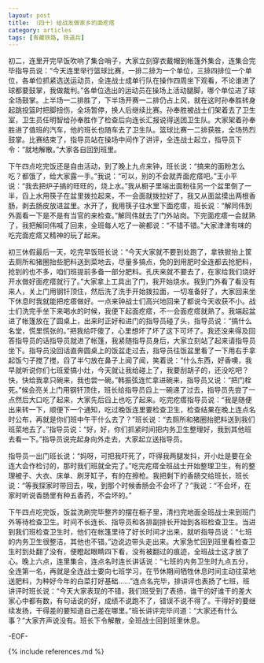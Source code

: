 ```yaml
---
layout: post
title: （四十）给战友做家乡的面疙瘩
category: articles
tags: [青藏铁路, 铁道兵]
---
```


初二，连里开完早饭吹响了集合哨子，大家立刻穿衣戴帽到帐篷外集合，连集合完毕指导员说：“今天连里举行篮球比赛，一排二排为一个单位，三排四排位一个单位，各单位抓紧选送运动员，全连战士成单行队在操作四周坐下观看，不论谁进了球都要鼓掌，我做裁判。”各单位选出的运动员在操场上活动腿脚，哪个单位进了球全场鼓掌。上半场一二排胜了，下半场开赛一二排仍占上风，就在这时孙奉胜转身起跳投篮时把脚扭伤，全场暂停，换人后继续比赛。孙奉胜被战士们架着去了卫生室，卫生员任明智给孙奉胜作了检查后向连长汇报说得送团卫生队。大家架着孙奉胜进了值班的汽车，他的班长也随车去了卫生队。篮球比赛一二排获胜，全场热烈鼓掌。比赛结束了，指导员站在操场中间作了讲评，全连战士起立，指导员下令：“就地解散。”大家各自回到班里。

下午四点吃完饭还是自由活动，到了晚上九点来钟，班长说：“搞来的面粉怎么吃？都饿了，给大家露一手。”我说：“可以，别的不会就弄面疙瘩吧。”王小平说：“我去把炉子搞的旺旺的，烧上水。”我从橱子里端出面粉往另一个盆里倒了一半，舀上水用筷子在盆里拨拉起来，不一会面就拨拉好了，我又从面盆摸出两根香肠，剥去肠皮放进盆里。水开了，我用筷子往水里下面疙瘩，班长说：“解同伟到外面看一下是不是有当官的来检查。”解同伟就去了门外站岗。下完面疙瘩一会就熟了，我把解同伟喊了回来，全班每人吃了一碗都说：“不错不错。”大家津津有味的吃完面疙瘩又精神的玩了起来。

初三休假最后一天，吃完早饭班长说：“今天大家就不要到处跑了，拿铁锨抬上筐去厕所和猪圈抬些肥料送到菜地去，尽量多搞点，免的到用肥时全连都去抢肥料，抢到的也不多，咱们班提前多备一部分肥料。孔庆来就不要去了，在家给我们烧好开水做好面疙瘩就行了。”大家拿上工具出了门，我开始烧水。我到门外看了看没有来人，关上门用钢钎顶住，然后洗了洗手开始拨拉面，一切准备好了，大家回来坐下休息时我就能把疙瘩做好。一点来钟战士们高兴地回来了都说今天收获不小。战士们洗完手坐下来喝水的时候，我便下起面疙瘩，不一会面疙瘩就熟了。我端起盆进了帐篷放在了圆桌上，出来时正好和进门的指导员碰了头，指导员说：“搞什么名堂，慌里慌张的。”把我给吓傻了，心里想坏了坏了这下可坏了。我还没来得及回答指导员的话指导员就进了帐篷，我紧随指导员身后，大家立刻站了起来请指导员坐下。指导员没回话直奔圆桌上的饭盆走过去，指导员往饭盆里看了一下用右手拿起饭勺子搅了搅，舀了半勺放在鼻子上闻了闻，笑着说：“什么东西，好香噢，我早就听说你们七班爱搞小灶，今天就让我给碰上了，我要刮胡子的，还没吃吧？快，快给我拿只碗来，我也尝一碗。”韩振弦连忙拿进碗来，指导员又说：“把门栓死。”候会亮关上门用钢钎顶住，班长给指导员舀上一碗递了过去，指导员先尝了一点然后大口吃了起来，大家先后舀上也吃了起来。吃完疙瘩指导员说：“我是随便出来转一下，顺便下一个通知，吃过晚饭连里要检查卫生，检查结果在晚上连点名时公布，再就是你们班中午干什么去了？”班长说：“去厕所和猪圈抬肥料送到我们班菜地去了。”指导员说：“好，好，你们抓紧时间把内务卫生整理好，我到其他班去看一下。”指导员说完起身向外走去，大家起立送指导员。

指导员一出门班长说：“妈呀，可把我吓死了，吓得我两腿发抖，开小灶是要在全连大会作检讨的，那时我们班就全完了。”吃完疙瘩全班战士开始整理卫生，有的整理被子、大衣、床单、刷牙缸子，有的在擦枪。我把剩下的香肠交给班长，班长说：“等我探家时带回去，唉，到那个时候香肠会不会坏了？”我说：“不会坏，在家时听说香肠里有种五香药，不会坏的。”

下午四点吃完饭，饭盆洗刷完毕整齐的摆在橱子里，清扫完地面全班战士来到班门外等待检查卫生。时间不长连长、指导员和各排副排长开始到各班检查卫生。当进到我们班检查卫生时，他们在帐篷里待了好长时间才出来，就听指导员说：“七班的内务卫生很整洁，其他也不错。”边说边带头走出来。大家急忙回到班里看检查卫生时到处翻了没有，便瞪起眼睛四下看，没有被翻过的痕迹，全班战士这才放了心。晚上六点，连里集合，连点名时连长讲话说：“七班的内务卫生时九点五分，全连第一名，再就是全连战士要向七班学习，在节休期间牺牲休息时间主动往菜地送肥料，为种好今年的白菜打好基础……”连点名完毕，排讲评也表扬了七班，班讲评时班长说：“今天大家表现的不错，我们班受到了表扬，谁干的好谁干的差大家心中都有数，有句话说的好，成绩不说跑不了，错误不说不得了。干得好的要继续发扬，干得差的要知道自己差在哪里。”班长讲评完毕问道：“大家还有什么事？”大家齐声说没有。班长下令解散，全班战士回到班里休息。

-EOF-

{% include references.md %}
